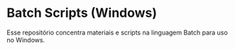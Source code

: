 # Batch Scripts (Windows)

Esse repositório concentra materiais e scripts na linguagem Batch para uso no Windows.
